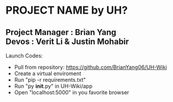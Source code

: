 PROJECT NAME by UH? 
== 

Project Manager : Brian Yang   
Devos : Verit Li & Justin Mohabir 
-- 

Launch Codes:   
* Pull from repository: https://github.com/BrianYang06/UH-Wiki   
* Create a virtual enviroment 
* Run "pip -r requirements.txt"
* Run "py __init__.py" in UH-Wiki/app
* Open "localhost:5000" in you favorite browser